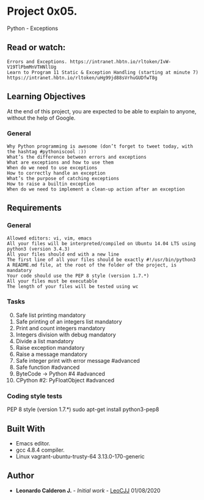 # Project 0x05.

Python - Exceptions


## Read or watch:

    Errors and Exceptions. https://intranet.hbtn.io/rltoken/IvW-V19TlPbmMnVTHNllUg
    Learn to Program 11 Static & Exception Handling (starting at minute 7) https://intranet.hbtn.io/rltoken/uHg99jd88sVrhuGUDfwT8g


## Learning Objectives

At the end of this project, you are expected to be able to explain to anyone, without the help of Google.
   
### General

    Why Python programming is awesome (don’t forget to tweet today, with the hashtag #pythoniscool :))
    What’s the difference between errors and exceptions
    What are exceptions and how to use them
    When do we need to use exceptions
    How to correctly handle an exception
    What’s the purpose of catching exceptions
    How to raise a builtin exception
    When do we need to implement a clean-up action after an exception


## Requirements

### General

    Allowed editors: vi, vim, emacs
    All your files will be interpreted/compiled on Ubuntu 14.04 LTS using python3 (version 3.4.3)
    All your files should end with a new line
    The first line of all your files should be exactly #!/usr/bin/python3
    A README.md file, at the root of the folder of the project, is mandatory
    Your code should use the PEP 8 style (version 1.7.*)
    All your files must be executable
    The length of your files will be tested using wc


### Tasks

 0. Safe list printing mandatory 
 1. Safe printing of an integers list mandatory 
 2. Print and count integers mandatory 
 3. Integers division with debug mandatory 
 4. Divide a list mandatory
 5. Raise exception mandatory 
 6. Raise a message mandatory 
 7. Safe integer print with error message #advanced 
 8. Safe function #advanced 
 9. ByteCode -> Python #4 #advanced 
 10. CPython #2: PyFloatObject #advanced 


### Coding style tests

PEP 8 style (version 1.7.*)
sudo apt-get install python3-pep8


## Built With

* Emacs editor.
* gcc 4.8.4 compiler.
* Linux vagrant-ubuntu-trusty-64 3.13.0-170-generic

## Author

* **Leonardo Calderon J.** - *Initial work* - [LeoCJJ](https://github.com/leocjj)
01/08/2020
